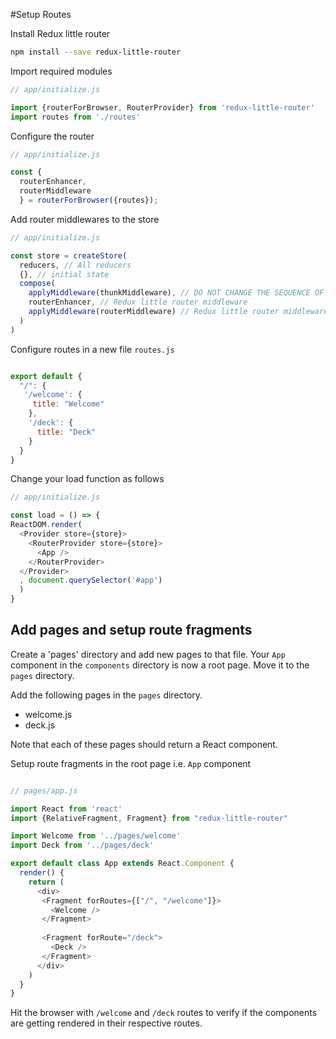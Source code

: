 #Setup Routes 

Install Redux little router

```sh
npm install --save redux-little-router
```

Import required modules
```js
// app/initialize.js

import {routerForBrowser, RouterProvider} from 'redux-little-router'
import routes from './routes'
```


Configure the router
```js
// app/initialize.js

const {
  routerEnhancer,
  routerMiddleware
  } = routerForBrowser({routes});
```


Add router middlewares to the store
```js
// app/initialize.js

const store = createStore(
  reducers, // All reducers
  {}, // initial state
  compose(
    applyMiddleware(thunkMiddleware), // DO NOT CHANGE THE SEQUENCE OF THUNK MIDDLEWARE. It should always be first.
    routerEnhancer, // Redux little router middleware
    applyMiddleware(routerMiddleware) // Redux little router middleware
  )
)
```

Configure routes in a new file `routes.js`

```js

export default {
  "/": {
   '/welcome': {
     title: "Welcome"
    },
    '/deck': {
      title: "Deck"
    }
  }
}
```



Change your load function as follows

```js
// app/initialize.js

const load = () => {
ReactDOM.render(
  <Provider store={store}>
    <RouterProvider store={store}>
      <App />
    </RouterProvider>
  </Provider>
  , document.querySelector('#app')
  )
}
```


Add pages and setup route fragments
-----------------------------------

Create a 'pages' directory and add new pages to that file. Your `App` component in the `components` directory is now a root page. Move it to the `pages` directory.

Add the following pages in the `pages` directory.

* welcome.js
* deck.js

Note that each of these pages should return a React component.


Setup route fragments in the root page i.e. `App` component

```js

// pages/app.js

import React from 'react'
import {RelativeFragment, Fragment} from "redux-little-router"

import Welcome from '../pages/welcome'
import Deck from '../pages/deck'

export default class App extends React.Component {
  render() {
    return (
      <div>
       <Fragment forRoutes={["/", "/welcome"]}>
         <Welcome />
       </Fragment>
				
       <Fragment forRoute="/deck">
         <Deck />
       </Fragment>
      </div>
    )
  }
}
```


Hit the browser with `/welcome` and `/deck` routes to verify if the components are getting rendered in their respective routes.  
